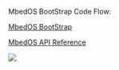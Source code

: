 MbedOS BootStrap Code Flow: 

[MbedOS BootStrap](https://os.mbed.com/docs/mbed-os/v5.11/reference/bootstrap.html)

[MbedOS API Reference](https://os.mbed.com/docs/mbed-os/v5.11/reference/index.html)



![](https://s3-us-west-2.amazonaws.com/mbed-os-docs-images/boot_sequence.png)
